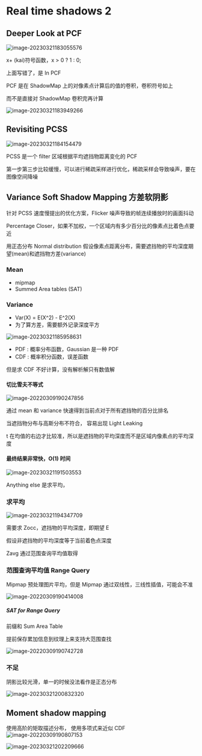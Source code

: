 # Real time shadows 2

## Deeper Look at PCF

![image-20230321183055576](https://image-1253155090.cos.ap-nanjing.myqcloud.com/202303211830636.png)

x+ (kai)符号函数，x > 0 ? 1 : 0;

上面写错了，是 In PCF

PCF 是在 ShadowMap 上的对像素点计算后的值的卷积，卷积符号如上

而不是直接对 ShadowMap 卷积完再计算

![image-20230321183949266](https://image-1253155090.cos.ap-nanjing.myqcloud.com/202303211839316.png)

## Revisiting PCSS

![image-20230321184154479](https://image-1253155090.cos.ap-nanjing.myqcloud.com/202303211841522.png)

PCSS 是一个 filter 区域根据平均遮挡物距离变化的 PCF

第一步第三步比较缓慢，可以进行稀疏采样进行优化，稀疏采样会导致噪声，要在图像空间降噪

## Variance Soft Shadow Mapping 方差软阴影

针对 PCSS 速度慢提出的优化方案，Flicker 噪声导致的帧连续播放时的画面抖动

Percentage Closer，如果不加权，一个区域内有多少百分比的像素点比着色点要近

用正态分布 Normal distribution 假设像素点距离分布，需要遮挡物的平均深度期望(mean)和遮挡物方差(variance)

### Mean

- mipmap
- Summed Area tables (SAT)

### Variance

- Var(X) = E(X^2) - E^2(X)
- 为了算方差，需要额外记录深度平方

![image-20230321185958631](https://image-1253155090.cos.ap-nanjing.myqcloud.com/202303211859704.png)

- PDF : 概率分布函数，Gaussian 是一种 PDF
- CDF : 概率积分函数，误差函数

但是求 CDF 不好计算，没有解析解只有数值解

#### 切比雪夫不等式

![image-20220309190247856](https://image-1253155090.cos.ap-nanjing.myqcloud.com/202303211904655.png)

通过 mean 和 variance 快速得到当前点对于所有遮挡物的百分比排名

当遮挡物分布与高斯分布不符合， 容易出现 Light Leaking

t 在均值的右边才比较准，所以是遮挡物的平均深度而不是区域内像素点的平均深度

#### 最终结果非常快，O(1) 时间

![image-20230321191503553](https://image-1253155090.cos.ap-nanjing.myqcloud.com/202303211915620.png)

Anything else 是求平均，

### 求平均

![image-20230321194347709](https://image-1253155090.cos.ap-nanjing.myqcloud.com/202303211943764.png)

需要求 Zocc，遮挡物的平均深度，即期望 E

假设非遮挡物的平均深度等于当前着色点深度

Zavg 通过范围查询平均值取得

### 范围查询平均值 Range Query

Mipmap 预处理图片平均，但是 Mipmap 通过双线性，三线性插值，可能会不准

![image-20220309190414008](https://image-1253155090.cos.ap-nanjing.myqcloud.com/202303211958116.png)

##### SAT for Range Query

前缀和 Sum Area Table 

提前保存累加信息到纹理上来支持大范围查找

![image-20220309190742728](https://image-1253155090.cos.ap-nanjing.myqcloud.com/202303211959658.png)

### 不足

阴影比较光滑，单一的时候没法看作是正态分布

![image-20230321200832320](https://image-1253155090.cos.ap-nanjing.myqcloud.com/202303212008395.png)

## Moment shadow mapping

使用高阶的矩取描述分布， 使用多项式来近似 CDF![image-20220309190807153](https://image-1253155090.cos.ap-nanjing.myqcloud.com/202303212015322.png)

![image-20230321202209666](https://image-1253155090.cos.ap-nanjing.myqcloud.com/202303212022883.png)

